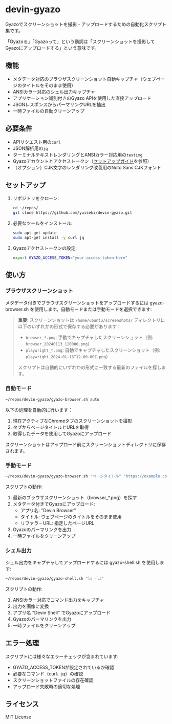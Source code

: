# devin-gyazo

Gyazoでスクリーンショットを撮影・アップロードするための自動化スクリプト集です。

「Gyazoる」「Gyazoって」という動詞は「スクリーンショットを撮影してGyazoにアップロードする」という意味です。

## 機能

- メタデータ対応のブラウザスクリーンショット自動キャプチャ（ウェブページのタイトルをそのまま使用）
- ANSIカラー対応のシェル出力キャプチャ
- アプリケーション識別付きのGyazo APIを使用した直接アップロード
- JSONレスポンスからパーマリンクURLを抽出
- 一時ファイルの自動クリーンアップ

## 必要条件

- APIリクエスト用の`curl`
- JSON解析用の`jq`
- ターミナルテキストレンダリングとANSIカラー対応用の`textimg`
- Gyazoアカウントとアクセストークン（[セットアップガイド](SETUP.ja.md)を参照）
- （オプション）CJK文字のレンダリング改善用のNoto Sans CJKフォント

## セットアップ

1. リポジトリをクローン:
   ```bash
   cd ~/repos/
   git clone https://github.com/yuiseki/devin-gyazo.git
   ```

2. 必要なツールをインストール:
   ```bash
   sudo apt-get update
   sudo apt-get install -y curl jq
   ```

2. Gyazoアクセストークンの設定:
   ```bash
   export GYAZO_ACCESS_TOKEN="your-access-token-here"
   ```

## 使い方

### ブラウザスクリーンショット

メタデータ付きでブラウザスクリーンショットをアップロードするには gyazo-browser.sh を使用します。自動モードまたは手動モードを選択できます:

> **重要**: スクリーンショットは `/home/ubuntu/screenshots/` ディレクトリに以下のいずれかの形式で保存する必要があります：
> - `browser_*.png`: 手動でキャプチャしたスクリーンショット（例: `browser_20240113_120000.png`）
> - `playwright_*.png`: 自動でキャプチャしたスクリーンショット（例: `playwright_2024-01-13T12-00-00Z.png`）
>
> スクリプトは自動的にいずれかの形式に一致する最新のファイルを探します。

### 自動モード
```bash
~/repos/devin-gyazo/gyazo-browser.sh auto
```
以下の処理を自動的に行います：
1. 現在アクティブなChromeタブのスクリーンショットを撮影
2. タブからページタイトルとURLを取得
3. 取得したデータを使用してGyazoにアップロード

スクリーンショットはアップロード前にスクリーンショットディレクトリに保存されます。

### 手動モード
```bash
~/repos/devin-gyazo/gyazo-browser.sh "ページタイトル" "https://example.com"
```

スクリプトの動作:
1. 最新のブラウザスクリーンショット（browser_*.png）を探す
2. メタデータ付きでGyazoにアップロード:
   - アプリ名: "Devin Browser"
   - タイトル: ウェブページのタイトルをそのまま使用
   - リファラーURL: 指定したページURL
3. Gyazoのパーマリンクを出力
4. 一時ファイルをクリーンアップ

### シェル出力

シェル出力をキャプチャしてアップロードするには gyazo-shell.sh を使用します:

```bash
~/repos/devin-gyazo/gyazo-shell.sh "ls -la"
```

スクリプトの動作:
1. ANSIカラー対応でコマンド出力をキャプチャ
2. 出力を画像に変換
3. アプリ名 "Devin Shell" でGyazoにアップロード
4. Gyazoのパーマリンクを出力
5. 一時ファイルをクリーンアップ

## エラー処理

スクリプトには様々なエラーチェックが含まれています:
- GYAZO_ACCESS_TOKENが設定されているか確認
- 必要なコマンド（curl、jq）の確認
- スクリーンショットファイルの存在確認
- アップロード失敗時の適切な処理

## ライセンス

MIT License

